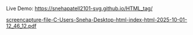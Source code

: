 Live Demo: https://snehapatell2101-svg.github.io/HTML_tag/

[screencapture-file-C-Users-Sneha-Desktop-html-index-html-2025-10-01-12_46_12.pdf](https://github.com/user-attachments/files/23112645/screencapture-file-C-Users-Sneha-Desktop-html-index-html-2025-10-01-12_46_12.pdf)
